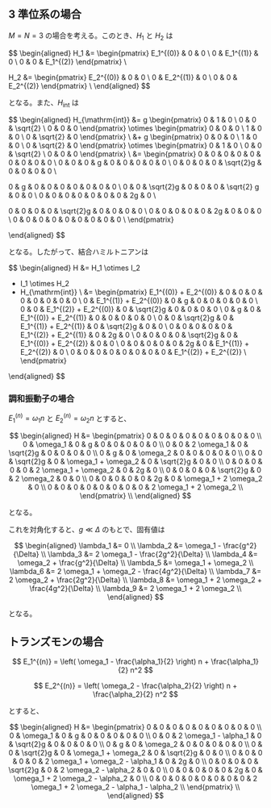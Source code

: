 ## 3 準位系の場合

$M=N=3$ の場合を考える。このとき、$H_1$ と $H_2$ は

$$
\begin{aligned}
H_1 &= \begin{pmatrix}
E_1^{(0)} & 0 & 0 \\
0 & E_1^{(1)} & 0 \\
0 & 0 & E_1^{(2)}
\end{pmatrix} \\

H_2 &= \begin{pmatrix}
E_2^{(0)} & 0 & 0 \\
0 & E_2^{(1)} & 0 \\
0 & 0 & E_2^{(2)}
\end{pmatrix} \\
\end{aligned}
$$

となる。また、$H_{\mathrm{int}}$ は

$$
\begin{aligned}
H_{\mathrm{int}} &= g
\begin{pmatrix}
0 & 1 & 0 \\
0 & 0 & \sqrt{2} \\
0 & 0 & 0
\end{pmatrix}
\otimes
\begin{pmatrix}
0 & 0 & 0 \\
1 & 0 & 0 \\
0 & \sqrt{2} & 0
\end{pmatrix} \\
&+ g
\begin{pmatrix}
0 & 0 & 0 \\
1 & 0 & 0 \\
0 & \sqrt{2} & 0
\end{pmatrix}
\otimes
\begin{pmatrix}
0 & 1 & 0 \\
0 & 0 & \sqrt{2} \\
0 & 0 & 0
\end{pmatrix} \\
&=
\begin{pmatrix}
0 & 0 & 0 & 0 & 0 & 0 & 0 & 0 & 0 \\
0 & 0 & 0 & g & 0 & 0 & 0 & 0 & 0 \\
0 & 0 & 0 & 0 & \sqrt{2}g & 0 & 0 & 0 & 0 \\

0 & g & 0 & 0 & 0 & 0 & 0 & 0 & 0 \\
0 & 0 & \sqrt{2}g & 0 & 0 & 0 & \sqrt{2} g & 0 & 0 \\
0 & 0 & 0 & 0 & 0 & 0 & 0 & 2g & 0 \\

0 & 0 & 0 & 0 & \sqrt{2}g & 0 & 0 & 0 & 0 \\
0 & 0 & 0 & 0 & 0 & 2g & 0 & 0 & 0 \\
0 & 0 & 0 & 0 & 0 & 0 & 0 & 0 & 0 \\
\end{pmatrix}

\end{aligned}
$$

となる。したがって、結合ハミルトニアンは

$$
\begin{aligned}
H &= H_1 \otimes I_2
+ I_1 \otimes H_2
+ H_{\mathrm{int}} \\
&= \begin{pmatrix}
E_1^{(0)} + E_2^{(0)} & 0 & 0 & 0 & 0 & 0 & 0 & 0 & 0 \\
0 & E_1^{(1)} + E_2^{(0)} & 0 & g & 0 & 0 & 0 & 0 & 0 \\
0 & 0 & E_1^{(2)} + E_2^{(0)} & 0 & \sqrt{2}g & 0 & 0 & 0 & 0 \\
0 & g & 0 & E_1^{(0)} + E_2^{(1)} & 0 & 0 & 0 & 0 & 0 \\
0 & 0 & \sqrt{2}g & 0 & E_1^{(1)} + E_2^{(1)} & 0 & \sqrt{2}g & 0 & 0 \\
0 & 0 & 0 & 0 & 0 & E_1^{(2)} + E_2^{(1)} & 0 & 2g & 0 \\
0 & 0 & 0 & 0 & \sqrt{2}g & 0 & E_1^{(0)} + E_2^{(2)} & 0 & 0 \\
0 & 0 & 0 & 0 & 0 & 2g & 0 & E_1^{(1)} + E_2^{(2)} & 0 \\
0 & 0 & 0 & 0 & 0 & 0 & 0 & 0 & E_1^{(2)} + E_2^{(2)} \\
\end{pmatrix}


\end{aligned}
$$

### 調和振動子の場合

$E_1^{(n)} = \omega_1 n$ と $E_2^{(n)} = \omega_2 n$ とすると、

$$
\begin{aligned}
H &= \begin{pmatrix}
0 & 0 & 0 & 0 & 0 & 0 & 0 & 0 & 0 \\
0 & \omega_1 & 0 & g & 0 & 0 & 0 & 0 & 0 \\
0 & 0 & 2 \omega_1 & 0 & \sqrt{2}g & 0 & 0 & 0 & 0 \\
0 & g & 0 & \omega_2 & 0 & 0 & 0 & 0 & 0 \\
0 & 0 & \sqrt{2}g & 0 & \omega_1 + \omega_2 & 0 & \sqrt{2}g & 0 & 0 \\
0 & 0 & 0 & 0 & 0 & 2 \omega_1 + \omega_2 & 0 & 2g & 0 \\
0 & 0 & 0 & 0 & \sqrt{2}g & 0 & 2 \omega_2 & 0 & 0 \\
0 & 0 & 0 & 0 & 0 & 2g & 0 & \omega_1 + 2 \omega_2 & 0 \\
0 & 0 & 0 & 0 & 0 & 0 & 0 & 0 & 2 \omega_1 + 2 \omega_2 \\
\end{pmatrix} \\
\end{aligned}
$$

となる。

これを対角化すると、$g \ll \Delta$ のもとで、固有値は

$$
\begin{aligned}
\lambda_1 &= 0 \\
\lambda_2 &= \omega_1 - \frac{g^2}{\Delta} \\
\lambda_3 &= 2 \omega_1 - \frac{2g^2}{\Delta} \\
\lambda_4 &= \omega_2 + \frac{g^2}{\Delta} \\
\lambda_5 &= \omega_1 + \omega_2 \\
\lambda_6 &= 2 \omega_1 + \omega_2 - \frac{4g^2}{\Delta} \\
\lambda_7 &= 2 \omega_2 + \frac{2g^2}{\Delta} \\
\lambda_8 &= \omega_1 + 2 \omega_2 + \frac{4g^2}{\Delta} \\
\lambda_9 &= 2 \omega_1 + 2 \omega_2 \\
\end{aligned}
$$

となる。

## トランズモンの場合

$$
E_1^{(n)} = \left( \omega_1 - \frac{\alpha_1}{2} \right) n + \frac{\alpha_1}{2} n^2
$$

$$
E_2^{(n)} = \left( \omega_2 - \frac{\alpha_2}{2} \right) n + \frac{\alpha_2}{2} n^2
$$

とすると、

$$
\begin{aligned}
H &= \begin{pmatrix}
0 & 0 & 0 & 0 & 0 & 0 & 0 & 0 & 0 \\
0 & \omega_1 & 0 & g & 0 & 0 & 0 & 0 & 0 \\
0 & 0 & 2 \omega_1 - \alpha_1 & 0 & \sqrt{2}g & 0 & 0 & 0 & 0 \\
0 & g & 0 & \omega_2 & 0 & 0 & 0 & 0 & 0 \\
0 & 0 & \sqrt{2}g & 0 & \omega_1 + \omega_2 & 0 & \sqrt{2}g & 0 & 0 \\
0 & 0 & 0 & 0 & 0 & 2 \omega_1 + \omega_2 - \alpha_1 & 0 & 2g & 0 \\
0 & 0 & 0 & 0 & \sqrt{2}g & 0 & 2 \omega_2 - \alpha_2 & 0 & 0 \\
0 & 0 & 0 & 0 & 0 & 2g & 0 & \omega_1 + 2 \omega_2 - \alpha_2 & 0 \\
0 & 0 & 0 & 0 & 0 & 0 & 0 & 0 & 2 \omega_1 + 2 \omega_2 - \alpha_1 - \alpha_2 \\
\end{pmatrix} \\
\end{aligned}
$$
